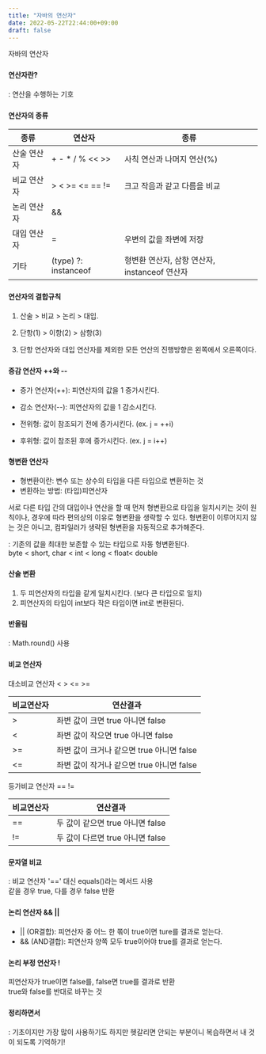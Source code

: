 ```yaml
---
title: "자바의 연산자"
date: 2022-05-22T22:44:00+09:00
draft: false
---
```


자바의 연산자
<!--more-->

###
#### 연산자란?
: 연산을 수행하는 기호


###
#### 연산자의 종류

| 종류     | 연산자                  | 종류                              |
|--------|----------------------|---------------------------------|
| 산술 연산자 | + - * / % << >>      | 사칙 연산과 나머지 연산(%)                |
| 비교 연산자 | > < >= <= == !=      | 크고 작음과 같고 다름을 비교                |
| 논리 연산자 | &&                   || ! & | ^ ~   |   그리고(AND)와 또는(OR)으로 조건을 연결  |
| 대입 연산자 | =                    | 우변의 값을 좌변에 저장                   |
| 기타     | (type) ?: instanceof | 형변환 연산자, 삼항 연산자, instanceof 연산자 |


###
#### 연산자의 결합규칙
1. 산술 > 비교 > 논리 > 대입.

2. 단항(1) > 이항(2) > 삼항(3)

3. 단항 연산자와 대입 연산자를 제외한 모든 연산의 진행방향은 왼쪽에서 오른쪽이다.

###
#### 증감 연산자 ++와 --
- 증가 연산자(++): 피연산자의 값을 1 증가시킨다.
- 감소 연산자(--): 피연산자의 값을 1 감소시킨다.  


- 전위형: 값이 참조되기 전에 증가시킨다. (ex. j = ++i)
- 후위형: 값이 참조된 후에 증가시킨다. (ex. j = i++)

###
#### 형변환 연산자
- 형변환이란: 변수 또는 상수의 타입을 다른 타입으로 변환하는 것
- 변환하는 방법: (타입)피연산자

서로 다른 타입 간의 대입이나 연산을 할 때 먼저 형변환으로 타입을 일치시키는 것이 원칙이나,
경우에 따라 편의상의 이유로 형변환을 생략할 수 있다.
형변환이 이루어지지 않는 것은 아니고, 컴파일러가 생략된 형변환을 자동적으로 추가해준다.

: 기존의 값을 최대한 보존할 수 있는 타입으로 자동 형변환된다.  
byte < short, char < int < long < float< double

###
#### 산술 변환
1. 두 피연산자의 타입을 같게 일치시킨다. (보다 큰 타입으로 일치)
2. 피연산자의 타입이 int보다 작은 타입이면 int로 변환된다.

###
#### 반올림
: Math.round() 사용

###
#### 비교 연산자

대소비교 연산자 < > <= >=

| 비교연산자 | 연산결과                         |
|-------|------------------------------|
| >     | 좌변 값이 크면 true 아니면 false      |
| <     | 좌변 값이 작으면 true 아니면 false     |
| >=    | 좌변 값이 크거나 같으면 true 아니면 false |
| <=    | 좌변 값이 작거나 같으면 true 아니면 false |


등가비교 연산자 == !=

| 비교연산자 | 연산결과                    |
|-------|-------------------------|
| ==    | 두 값이 같으면 true 아니면 false |
| !=    | 두 값이 다르면 true 아니면 false |

###
#### 문자열 비교
: 비교 연산자 '==' 대신 equals()라는 메서드 사용   
같을 경우 true, 다를 경우 false 반환


###
#### 논리 연산자 && ||
- || (OR결합): 피연산자 중 어느 한 쪾이 true이면 ture를 결과로 얻는다.
- && (AND결합): 피연산자 양쪽 모두 true이어야 true를 결과로 얻는다.


###
#### 논리 부정 연산자 !
피연산자가 true이면 false를, false면 true를 결과로 반환   
true와 false를 반대로 바꾸는 것


###
#### 정리하면서
: 기초이지만 가장 많이 사용하기도 하지만 헷갈리면 안되는 부분이니 복습하면서 내 것이 되도록 기억하기!